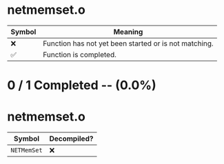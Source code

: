 # netmemset.o
| Symbol | Meaning 
| ------------- | ------------- 
| :x: | Function has not yet been started or is not matching. 
| :white_check_mark: | Function is completed. 


# 0 / 1 Completed -- (0.0%)
# netmemset.o
| Symbol | Decompiled? |
| ------------- | ------------- |
| `NETMemSet` | :x: |

